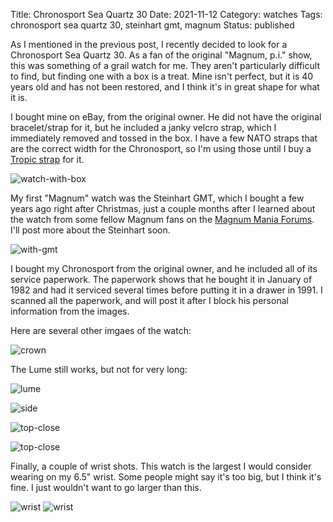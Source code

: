 Title: Chronosport Sea Quartz 30
Date: 2021-11-12
Category: watches
Tags: chronosport sea quartz 30, steinhart gmt, magnum
Status: published

As I mentioned in the previous post, I recently decided to look for a Chronosport Sea Quartz 30.
As a fan of the original "Magnum, p.i." show, this was something of a grail watch for me.  They
aren't particularly difficult to find, but finding one with a box is a treat.  Mine isn't
perfect, but it is 40 years old and has not been
restored, and I think it's in great shape for what it is.

I bought mine on eBay, from the original owner.  He did not have the original bracelet/strap for it, but
 he included a janky velcro strap, which I immediately removed and tossed in the box.  I have a few NATO
straps that are the correct width for the Chronosport, so I'm using those until I buy a [Tropic strap](https://tropicstrap.com/straps/) for it.

![watch-with-box](/images/chronosport/watch-with-box.jpg)

My first "Magnum" watch was the Steinhart GMT, which I bought a few years ago right after Christmas,
just a couple months after I learned about the watch from some fellow Magnum fans on the
[Magnum Mania Forums](https://magnum-mania.com/Forum/index.php).  I'll post more about the
Steinhart soon.

![with-gmt](/images/chronosport/with-gmt.jpg)

I bought my Chronosport from the original owner, and he included all of its service paperwork.
The paperwork shows that he bought it in January of 1982 and had it serviced several times
before putting it in a drawer in 1991.  I scanned all the paperwork, and will post it after I
block his personal information from the images.

Here are several other imgaes of the watch:

![crown](/images/chronosport/crown2.jpg)

The Lume still works, but not for very long:

![lume](/images/chronosport/lume2.jpg)

![side](/images/chronosport/side.jpg)

![top-close](/images/chronosport/top-close.jpg)

![top-close](/images/chronosport/top.jpg)

Finally, a couple of wrist shots.  This watch is the largest I would consider wearing on my 6.5" wrist.
Some people might say it's too big, but I think it's fine.  I just wouldn't want to go larger than
this.

![wrist](/images/chronosport/wrist-1.jpg)
![wrist](/images/chronosport/wrist-2.jpg)
